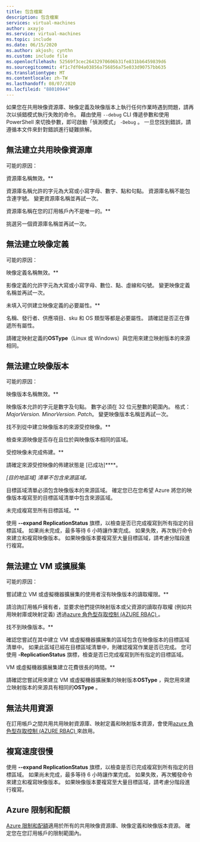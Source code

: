 ```yaml
---
title: 包含檔案
description: 包含檔案
services: virtual-machines
author: axayjo
ms.service: virtual-machines
ms.topic: include
ms.date: 06/15/2020
ms.author: akjosh; cynthn
ms.custom: include file
ms.openlocfilehash: 52569f3cec26432970606b31fe831bb6459839d6
ms.sourcegitcommit: 4f1c7df04a03856a756856a75e033d90757bb635
ms.translationtype: MT
ms.contentlocale: zh-TW
ms.lasthandoff: 08/07/2020
ms.locfileid: "88010944"
---
```

如果您在共用映像資源庫、映像定義及映像版本上執行任何作業時遇到問題，請再次以偵錯模式執行失敗的命令。 藉由使用 `--debug` CLI 傳遞參數和使用 PowerShell 來切換參數，即可啟動「偵測模式」 `-Debug` 。 一旦您找到錯誤，請遵循本文件來針對錯誤進行疑難排解。


## <a name="unable-to-create-a-shared-image-gallery"></a>無法建立共用映像資源庫

可能的原因：

資源庫名稱無效。**

資源庫名稱允許的字元為大寫或小寫字母、數字、點和句點。 資源庫名稱不能包含連字號。 變更資源庫名稱並再試一次。 

資源庫名稱在您的訂用帳戶內不是唯一的。**

挑選另一個資源庫名稱並再試一次。


## <a name="unable-to-create-an-image-definition"></a>無法建立映像定義 

可能的原因：

映像定義名稱無效。**

影像定義的允許字元為大寫或小寫字母、數位、點、虛線和句號。 變更映像定義名稱並再試一次。

未填入可供建立映像定義的必要屬性。**

名稱、發行者、供應項目、sku 和 OS 類型等都是必要屬性。 請確認是否正在傳遞所有屬性。

請確定映射定義的**OSType**（Linux 或 Windows）與您用來建立映射版本的來源相同。 


## <a name="unable-to-create-an-image-version"></a>無法建立映像版本 

可能的原因：

映像版本名稱無效。**

映像版本允許的字元是數字及句點。 數字必須在 32 位元整數的範圍內。 格式： *MajorVersion. MinorVersion. Patch*。 變更映像版本名稱並再試一次。

找不到從中建立映像版本的來源受控映像。** 

檢查來源映像是否存在且位於與映像版本相同的區域。

受控映像未完成佈建。**

請確定來源受控映像的佈建狀態是 [已成功]****。

*[目的地區域] 清單不包含來源區域。*

目標區域清單必須包含映像版本的來源區域。 確定您已在您希望 Azure 將您的映像版本複寫至的目標區域清單中包含來源區域。

未完成複寫至所有目標區域。**

使用 **--expand ReplicationStatus** 旗標，以檢查是否已完成複寫到所有指定的目標區域。 如果尚未完成，最多等待 6 小時讓作業完成。 如果失敗，再次執行命令來建立和複寫映像版本。 如果映像版本要複寫至大量目標區域，請考慮分階段進行複寫。

## <a name="unable-to-create-a-vm-or-a-scale-set"></a>無法建立 VM 或擴展集 

可能的原因：

嘗試建立 VM 或虛擬機器擴展集的使用者沒有映像版本的讀取權限。**

請洽詢訂用帳戶擁有者，並要求他們提供映射版本或父資源的讀取存取權 (例如共用映射庫或映射定義) 透過[azure 角色型存取控制 (AZURE RBAC) ](https://docs.microsoft.com/azure/role-based-access-control/rbac-and-directory-admin-roles)。 

找不到映像版本。**

確認您嘗試在其中建立 VM 或虛擬機器擴展集的區域包含在映像版本的目標區域清單中。 如果此區域已經在目標區域清單中，則確認複寫作業是否已完成。 您可使用 **-ReplicationStatus** 旗標，檢查是否已完成複寫到所有指定的目標區域。 

VM 或虛擬機器擴展集建立花費很長的時間。**

請確認您嘗試用來建立 VM 或虛擬機器擴展集的映射版本**OSType** ，與您用來建立映射版本的來源具有相同的**OSType** 。 

## <a name="unable-to-share-resources"></a>無法共用資源

在訂用帳戶之間共用共用映射資源庫、映射定義和映射版本資源，會使用[azure 角色型存取控制 (AZURE RBAC) ](https://docs.microsoft.com/azure/role-based-access-control/rbac-and-directory-admin-roles)來啟用。 

## <a name="replication-is-slow"></a>複寫速度很慢

使用 **--expand ReplicationStatus** 旗標，以檢查是否已完成複寫到所有指定的目標區域。 如果尚未完成，最多等待 6 小時讓作業完成。 如果失敗，再次觸發命令來建立和複寫映像版本。 如果映像版本要複寫至大量目標區域，請考慮分階段進行複寫。

## <a name="azure-limits-and-quotas"></a>Azure 限制和配額 

[Azure 限制和配額](https://docs.microsoft.com/azure/azure-resource-manager/management/azure-subscription-service-limits)適用於所有的共用映像資源庫、映像定義和映像版本資源。 確定您在您訂用帳戶的限制範圍內。 
